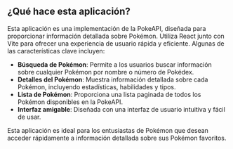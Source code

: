 ## ¿Qué hace esta aplicación?

Esta aplicación es una implementación de la PokeAPI, diseñada para proporcionar información detallada sobre Pokémon. Utiliza React junto con Vite para ofrecer una experiencia de usuario rápida y eficiente. Algunas de las características clave incluyen:

- **Búsqueda de Pokémon**: Permite a los usuarios buscar información sobre cualquier Pokémon por nombre o número de Pokédex.
- **Detalles del Pokémon**: Muestra información detallada sobre cada Pokémon, incluyendo estadísticas, habilidades y tipos.
- **Lista de Pokémon**: Proporciona una lista paginada de todos los Pokémon disponibles en la PokeAPI.
- **Interfaz amigable**: Diseñada con una interfaz de usuario intuitiva y fácil de usar.

Esta aplicación es ideal para los entusiastas de Pokémon que desean acceder rápidamente a información detallada sobre sus Pokémon favoritos.